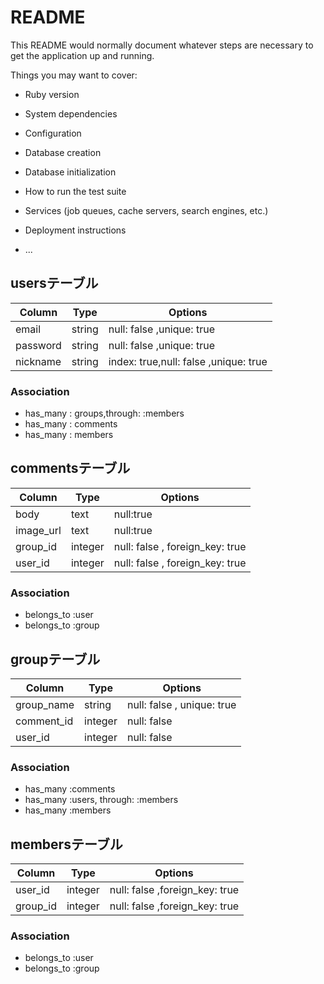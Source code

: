# README

This README would normally document whatever steps are necessary to get the
application up and running.

Things you may want to cover:

* Ruby version

* System dependencies

* Configuration

* Database creation

* Database initialization

* How to run the test suite

* Services (job queues, cache servers, search engines, etc.)

* Deployment instructions

* ...
## usersテーブル
|Column|Type|Options|
|------|----|-------|
|email|string|null: false ,unique: true|
|password|string|null: false ,unique: true|
|nickname|string|index: true,null: false ,unique: true|
### Association
- has_many : groups,through: :members
- has_many : comments 
- has_many : members


## commentsテーブル
|Column|Type|Options|
|------|----|-------|
|body|text|null:true|
|image_url|text|null:true|
|group_id|integer|null: false , foreign_key: true|
|user_id|integer|null: false , foreign_key: true|
### Association
- belongs_to :user 
- belongs_to :group

## groupテーブル
|Column|Type|Options|
|------|----|-------|
|group_name|string|null: false , unique: true|
|comment_id|integer|null: false|
|user_id|integer|null: false|
### Association
- has_many :comments
- has_many :users, through: :members
- has_many :members
## membersテーブル
|Column|Type|Options|
|------|----|-------|
|user_id|integer|null: false ,foreign_key: true|
|group_id|integer|null: false ,foreign_key: true|
### Association
- belongs_to :user
- belongs_to :group





